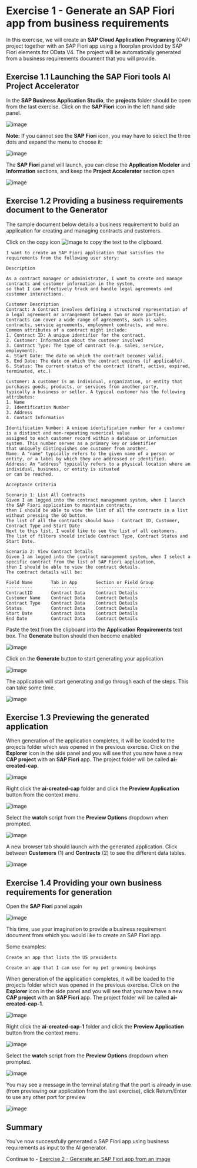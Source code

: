 #  Exercise 1 - Generate an SAP Fiori app from business requirements

In this exercise, we will create an **SAP Cloud Application Programing** (CAP) project together with an SAP Fiori app using a floorplan provided by SAP Fiori elements for OData V4. The project will be automatically generated from a business requirements document that you will provide.

## Exercise 1.1 Launching the SAP Fiori tools AI Project Accelerator

In the **SAP Business Application Studio**, the **projects** folder should be open from the last exercise.  Click on the **SAP Fiori** icon in the left hand side panel.

![image](ex1img1.png)

**Note:** If you cannot see the **SAP Fiori** icon, you may have to select the three dots and expand the menu to choose it:

![image](ex1img2.png)

The **SAP Fiori** panel will launch, you can close the **Application Modeler** and **Information** sections, and keep the **Project Accelerator** section open

![image](ex1img3.png)

## Exercise 1.2 Providing a business requirements document to the Generator

The sample document below details a business requirement to build an application for creating and managing contracts and customers.

Click on the copy icon ![image](ex1img4.png) to copy the text to the clipboard.


```
I want to create an SAP Fiori application that satisfies the requirements from the following user story:

Description

As a contract manager or administrator, I want to create and manage contracts and customer information in the system, 
so that I can effectively track and handle legal agreements and customer interactions.

Customer Description
Contract: A Contract involves defining a structured representation of a legal agreement or arrangement between two or more parties. 
Contracts can cover a wide range of agreements, such as sales contracts, service agreements, employment contracts, and more. 
Common attributes of a contract might include:
1. Contract ID: A unique identifier for the contract.
2. Customer: Information about the customer involved
3. Contract Type: The type of contract (e.g. sales, service, employment).
4. Start Date: The date on which the contract becomes valid.
5. End Date: The date on which the contract expires (if applicable).
6. Status: The current status of the contract (draft, active, expired, terminated, etc.)

Customer: A customer is an individual, organization, or entity that purchases goods, products, or services from another party, 
typically a business or seller. A typical customer has the following attributes:
1. Name
2. Identification Number
3. Address
4. Contact Information

Identification Number: A unique identification number for a customer is a distinct and non-repeating numerical value 
assigned to each customer record within a database or information system. This number serves as a primary key or identifier 
that uniquely distinguishes one customer from another.
Name: A "name" typically refers to the given name of a person or entity, or a label by which they are addressed or identified.
Address: An "address" typically refers to a physical location where an individual, business, or entity is situated 
or can be reached.

Acceptance Criteria

Scenario 1: List All Contracts
Given I am logged into the contract management system, when I launch the SAP Fiori application to maintain contracts, 
then I should be able to view the list of all the contracts in a list without pressing the GO button.
The list of all the contracts should have : Contract ID, Customer, Contract Type and Start Date
Next to this list, I would like to see the list of all customers.
The list of filters should include Contract Type, Contract Status and Start Date.

Scenario 2: View Contract Details
Given I am logged into the contract management system, when I select a specific contract from the list of SAP Fiori application, 
then I should be able to view the contract details.
The contract details will be:

Field Name       Tab in App       Section or Field Group
----------       ----------       ----------------------
ContractID       Contract Data    Contract Details
Customer Name    Contract Data    Contract Details
Contract Type    Contract Data    Contract Details
Status           Contract Data    Contract Details
Start Date       Contract Data    Contract Details
End Date         Contract Data    Contract Details
```

Paste the text from the clipboard into the **Application Requirements** text box. The **Generate** button should then become enabled

![image](ex1img5.png)

Click on the **Generate** button to start generating your application

![image](ex1img6.png)

The application will start generating and go through each of the steps.  This can take some time.

![image](ex1img7.png)


## Exercise 1.3 Previewing the generated application

When generation of the application completes, it will be loaded to the projects folder which was opened in the previous exercise. Click on the **Explorer** icon in the side panel and you will see that you now have a new **CAP project** with an **SAP Fiori** app. The project folder will be called **ai-created-cap**.

![image](ex1img8.png)

Right click the **ai-created-cap** folder and click the **Preview Application** button from the context menu.  

![image](ex1img9.png)

Select the **watch** script from the **Preview Options** dropdown when prompted.

![image](ex1img10.png)

A new browser tab should launch with the generated application.  Click between **Customers** (1) and **Contracts** (2) to see the different data tables.

![image](ex1img11.png)

## Exercise 1.4 Providing your own business requirements for generation

Open the **SAP Fiori** panel again

![image](ex1img12.png)

This time, use your imagination to provide a business requirement document from which you would like to create an SAP Fiori app.  

Some examples:

```
Create an app that lists the US presidents
```

```
Create an app that I can use for my pet grooming bookings
```

When generation of the application completes, it will be loaded to the projects folder which was opened in the previous exercise. Click on the **Explorer** icon in the side panel and you will see that you now have a new **CAP project** with an **SAP Fiori** app. The project folder will be called **ai-created-cap-1**.

![image](ex1img12-1.png)

Right click the **ai-created-cap-1** folder and click the **Preview Application** button from the context menu.  

![image](ex1img12-11.png)

Select the **watch** script from the **Preview Options** dropdown when prompted.

![image](ex1img12-2.png)


You may see a message in the terminal stating that the port is already in use (from previewing our application from the last exercise), click Return/Enter to use any other port for preview

![image](ex1img13.png)

## Summary

You've now successfully generated a SAP Fiori app using business requirements as input to the AI generator.

Continue to - [Exercise 2 - Generate an SAP Fiori app from an image](../ex2/README.md)
